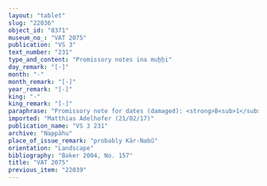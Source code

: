 ```yaml
---
layout: "tablet"
slug: "22036"
object_id: "8371"
museum_no_: "VAT 2075"
publication: "VS 3"
text_number: "231"
type_and_content: "Promissory notes ina muẖẖi"
day_remark: "[-]"
month: "-"
month_remark: "[-]"
year_remark: "[-]"
king: "-"
king_remark: "[-]"
paraphrase: "Promissory note for dates (damaged): <strong>B<sub>1</sub></strong> and <strong>B<sub>2</sub></strong> owe to <strong><sup>f</sup>A</strong> [x amount of dates]. [They bear responsibility for] each other and [whoever] will be at hand [is to pay the debt, together with a load of] palm-leaf baskets (<em>tuhallu</em>), date baskets (<em>gip&ucirc;</em>), [...] 1 container of pressed dates (<em>darīku</em>). The <em>&scaron;issinnu</em> and the levy of the agricultural supervisor (<em>gugallu</em>) [are not paid(?)]. At least 3 witnesses, remainder of rev. lost.<br /> &nbsp;<br /> <strong><sup>f</sup></strong><strong>A</strong> = <sup>f</sup>Ina-Esagil-ram&acirc;t/Balāṭu//Egibi; <strong>B<sub>1</sub></strong> = Niqūdu/Nab&ucirc;-&scaron;umu-ukīn//Pahāru; <strong>B<sub>2</sub></strong> = Mukīn-zēri/Hambaqu//Mutakkilu<br /> &nbsp;"
imported: "Matthias Adelhofer (21/02/17)"
publication_name: "VS 3 231"
archive: "Nappāhu"
place_of_issue_remark: "probably Kār-Nabû"
orientation: "Landscape"
bibliography: "Baker 2004, No. 157"
title: "VAT 2075"
previous_item: "22039"
---
```


